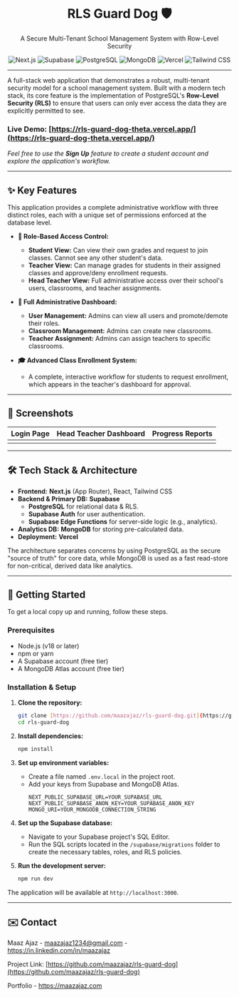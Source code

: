 <div align="center">
  <h1>RLS Guard Dog 🛡️</h1>
  <p>A Secure Multi-Tenant School Management System with Row-Level Security</p>

  <img src="https://img.shields.io/badge/Next.js-000000?style=for-the-badge&logo=nextdotjs&logoColor=white" alt="Next.js">
  <img src="https://img.shields.io/badge/Supabase-3FCF8E?style=for-the-badge&logo=supabase&logoColor=white" alt="Supabase">
  <img src="https://img.shields.io/badge/PostgreSQL-4169E1?style=for-the-badge&logo=postgresql&logoColor=white" alt="PostgreSQL">
  <img src="https://img.shields.io/badge/MongoDB-47A248?style=for-the-badge&logo=mongodb&logoColor=white" alt="MongoDB">
  <img src="https://img.shields.io/badge/Vercel-000000?style=for-the-badge&logo=vercel&logoColor=white" alt="Vercel">
  <img src="https://img.shields.io/badge/Tailwind_CSS-38B2AC?style=for-the-badge&logo=tailwind-css&logoColor=white" alt="Tailwind CSS">

</div>

---

A full-stack web application that demonstrates a robust, multi-tenant security model for a school management system. Built with a modern tech stack, its core feature is the implementation of PostgreSQL's **Row-Level Security (RLS)** to ensure that users can only ever access the data they are explicitly permitted to see.

### **Live Demo:** **[https://rls-guard-dog-theta.vercel.app/](https://rls-guard-dog-theta.vercel.app/)**

*Feel free to use the **Sign Up** feature to create a student account and explore the application's workflow.*

---

## ✨ Key Features

This application provides a complete administrative workflow with three distinct roles, each with a unique set of permissions enforced at the database level.

-   **🔐 Role-Based Access Control:**
    -   **Student View:** Can view their own grades and request to join classes. Cannot see any other student's data.
    -   **Teacher View:** Can manage grades for students in their assigned classes and approve/deny enrollment requests.
    -   **Head Teacher View:** Full administrative access over their school's users, classrooms, and teacher assignments.

-   **👑 Full Administrative Dashboard:**
    -   **User Management:** Admins can view all users and promote/demote their roles.
    -   **Classroom Management:** Admins can create new classrooms.
    -   **Teacher Assignment:** Admins can assign teachers to specific classrooms.

-   **🎓 Advanced Class Enrollment System:**
    -   A complete, interactive workflow for students to request enrollment, which appears in the teacher's dashboard for approval.

---

## 📸 Screenshots

| Login Page                                     | Head Teacher Dashboard                               | Progress Reports                               |
| ---------------------------------------------- | ---------------------------------------------------- | ---------------------------------------------- |
| | | |

---

## 🛠️ Tech Stack & Architecture

-   **Frontend:** **Next.js** (App Router), React, Tailwind CSS
-   **Backend & Primary DB:** **Supabase**
    -   **PostgreSQL** for relational data & RLS.
    -   **Supabase Auth** for user authentication.
    -   **Supabase Edge Functions** for server-side logic (e.g., analytics).
-   **Analytics DB:** **MongoDB** for storing pre-calculated data.
-   **Deployment:** **Vercel**

The architecture separates concerns by using PostgreSQL as the secure "source of truth" for core data, while MongoDB is used as a fast read-store for non-critical, derived data like analytics.

---

## 🚀 Getting Started

To get a local copy up and running, follow these steps.

### Prerequisites

-   Node.js (v18 or later)
-   npm or yarn
-   A Supabase account (free tier)
-   A MongoDB Atlas account (free tier)

### Installation & Setup

1.  **Clone the repository:**
    ```sh
    git clone [https://github.com/maazajaz/rls-guard-dog.git](https://github.com/maazajaz/rls-guard-dog.git)
    cd rls-guard-dog
    ```

2.  **Install dependencies:**
    ```sh
    npm install
    ```

3.  **Set up environment variables:**
    -   Create a file named `.env.local` in the project root.
    -   Add your keys from Supabase and MongoDB Atlas.
        ```env
        NEXT_PUBLIC_SUPABASE_URL=YOUR_SUPABASE_URL
        NEXT_PUBLIC_SUPABASE_ANON_KEY=YOUR_SUPABASE_ANON_KEY
        MONGO_URI=YOUR_MONGODB_CONNECTION_STRING
        ```

4.  **Set up the Supabase database:**
    -   Navigate to your Supabase project's SQL Editor.
    -   Run the SQL scripts located in the `/supabase/migrations` folder to create the necessary tables, roles, and RLS policies.

5.  **Run the development server:**
    ```sh
    npm run dev
    ```

The application will be available at `http://localhost:3000`.

---

## ✉️ Contact

Maaz Ajaz -  maazajaz1234@gmail.com - https://in.linkedin.com/in/maazajaz

Project Link: [https://github.com/maazajaz/rls-guard-dog](https://github.com/maazajaz/rls-guard-dog)

Portfolio - https://maazajaz.com
